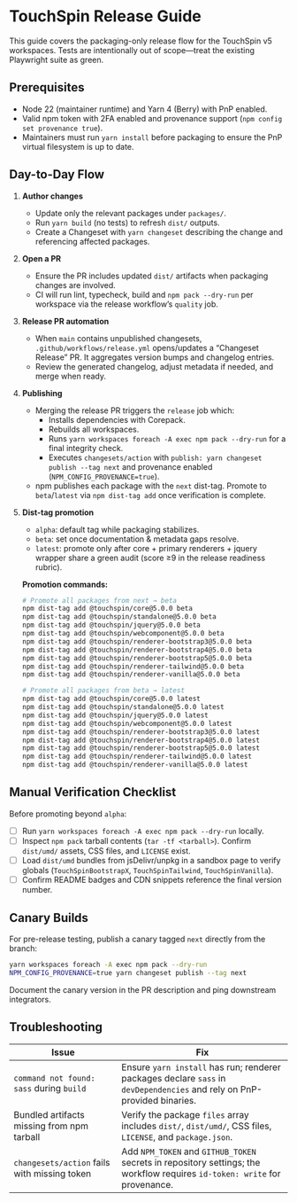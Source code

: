 # TouchSpin Release Guide

This guide covers the packaging-only release flow for the TouchSpin v5 workspaces. Tests are intentionally out of scope—treat the existing Playwright suite as green.

## Prerequisites

- Node 22 (maintainer runtime) and Yarn 4 (Berry) with PnP enabled.
- Valid npm token with 2FA enabled and provenance support (`npm config set provenance true`).
- Maintainers must run `yarn install` before packaging to ensure the PnP virtual filesystem is up to date.

## Day-to-Day Flow

1. **Author changes**
   - Update only the relevant packages under `packages/`.
   - Run `yarn build` (no tests) to refresh `dist/` outputs.
   - Create a Changeset with `yarn changeset` describing the change and referencing affected packages.

2. **Open a PR**
   - Ensure the PR includes updated `dist/` artifacts when packaging changes are involved.
   - CI will run lint, typecheck, build and `npm pack --dry-run` per workspace via the release workflow’s `quality` job.

3. **Release PR automation**
   - When `main` contains unpublished changesets, `.github/workflows/release.yml` opens/updates a “Changeset Release” PR. It aggregates version bumps and changelog entries.
   - Review the generated changelog, adjust metadata if needed, and merge when ready.

4. **Publishing**
   - Merging the release PR triggers the `release` job which:
     - Installs dependencies with Corepack.
     - Rebuilds all workspaces.
     - Runs `yarn workspaces foreach -A exec npm pack --dry-run` for a final integrity check.
     - Executes `changesets/action` with `publish: yarn changeset publish --tag next` and provenance enabled (`NPM_CONFIG_PROVENANCE=true`).
   - npm publishes each package with the `next` dist-tag. Promote to `beta`/`latest` via `npm dist-tag add` once verification is complete.

5. **Dist-tag promotion**
   - `alpha`: default tag while packaging stabilizes.
   - `beta`: set once documentation & metadata gaps resolve.
   - `latest`: promote only after core + primary renderers + jquery wrapper share a green audit (score ≥9 in the release readiness rubric).

   **Promotion commands:**
   ```bash
   # Promote all packages from next → beta
   npm dist-tag add @touchspin/core@5.0.0 beta
   npm dist-tag add @touchspin/standalone@5.0.0 beta
   npm dist-tag add @touchspin/jquery@5.0.0 beta
   npm dist-tag add @touchspin/webcomponent@5.0.0 beta
   npm dist-tag add @touchspin/renderer-bootstrap3@5.0.0 beta
   npm dist-tag add @touchspin/renderer-bootstrap4@5.0.0 beta
   npm dist-tag add @touchspin/renderer-bootstrap5@5.0.0 beta
   npm dist-tag add @touchspin/renderer-tailwind@5.0.0 beta
   npm dist-tag add @touchspin/renderer-vanilla@5.0.0 beta

   # Promote all packages from beta → latest
   npm dist-tag add @touchspin/core@5.0.0 latest
   npm dist-tag add @touchspin/standalone@5.0.0 latest
   npm dist-tag add @touchspin/jquery@5.0.0 latest
   npm dist-tag add @touchspin/webcomponent@5.0.0 latest
   npm dist-tag add @touchspin/renderer-bootstrap3@5.0.0 latest
   npm dist-tag add @touchspin/renderer-bootstrap4@5.0.0 latest
   npm dist-tag add @touchspin/renderer-bootstrap5@5.0.0 latest
   npm dist-tag add @touchspin/renderer-tailwind@5.0.0 latest
   npm dist-tag add @touchspin/renderer-vanilla@5.0.0 latest
   ```

## Manual Verification Checklist

Before promoting beyond `alpha`:

- [ ] Run `yarn workspaces foreach -A exec npm pack --dry-run` locally.
- [ ] Inspect `npm pack` tarball contents (`tar -tf <tarball>`). Confirm `dist/umd/` assets, CSS files, and `LICENSE` exist.
- [ ] Load `dist/umd` bundles from jsDelivr/unpkg in a sandbox page to verify globals (`TouchSpinBootstrapX`, `TouchSpinTailwind`, `TouchSpinVanilla`).
- [ ] Confirm README badges and CDN snippets reference the final version number.

## Canary Builds

For pre-release testing, publish a canary tagged `next` directly from the branch:

```bash
yarn workspaces foreach -A exec npm pack --dry-run
NPM_CONFIG_PROVENANCE=true yarn changeset publish --tag next
```

Document the canary version in the PR description and ping downstream integrators.

## Troubleshooting

| Issue | Fix |
|-------|-----|
| `command not found: sass` during `build` | Ensure `yarn install` has run; renderer packages declare `sass` in `devDependencies` and rely on PnP-provided binaries. |
| Bundled artifacts missing from npm tarball | Verify the package `files` array includes `dist/`, `dist/umd/`, CSS files, `LICENSE`, and `package.json`. |
| `changesets/action` fails with missing token | Add `NPM_TOKEN` and `GITHUB_TOKEN` secrets in repository settings; the workflow requires `id-token: write` for provenance. |
